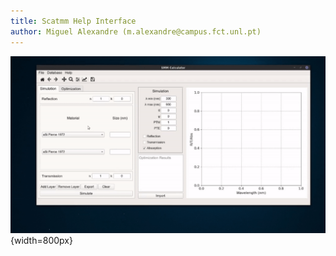 ```yaml
---
title: Scatmm Help Interface
author: Miguel Alexandre (m.alexandre@campus.fct.unl.pt)
---
```


![Usage Example](preview.gif){width=800px}
